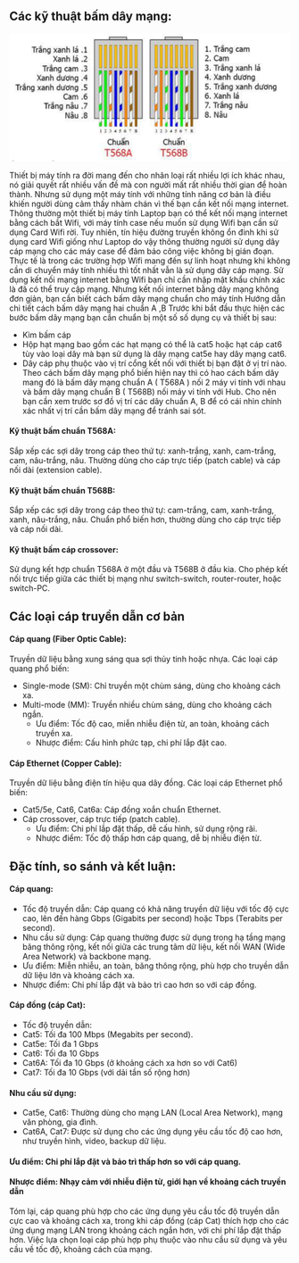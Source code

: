 ## Các kỹ thuật bấm dây mạng:

  <img src="Basicnetworkimages/10.png">

  Thiết bị máy tính ra đời mang đến cho nhân loại rất nhiều lợi ích khác nhau, nó giải quyết rất nhiều vấn đề mà con người mất rất nhiều thời gian để hoàn thành. Nhưng sử dụng một máy tính với những tính năng cơ bản là điều khiến người dùng cảm thấy nhàm chán vì thế bạn cần kết nối mạng internet. Thông thường một thiết bị máy tính Laptop bạn có thể kết nối mạng internet bằng cách bắt Wifi, với máy tính case nếu muốn sử dụng Wifi bạn cần sử dụng Card Wifi rời. Tuy nhiên, tín hiệu đường truyền không ổn đinh khi sử dụng card Wifi giống như Laptop do vậy thông thường người sử dụng dây cáp mạng cho các máy case để đảm bảo công việc không bị gián đoạn. Thực tế là trong các trường hợp Wifi mang đến sự linh hoạt nhưng khi không cần di chuyển máy tính nhiều thì tốt nhất vẫn là sử dụng dây cáp mạng.
  Sử dụng kết nối mạng internet bằng Wifi bạn chỉ cần nhập mật khẩu chính xác là đã có thể truy cập mạng. Nhưng kết nối internet bằng dây mạng không đơn giản, bạn cần biết cách bấm dây mạng chuẩn cho máy tính
  Hướng dẫn chi tiết cách bấm dây mạng hai chuẩn A ,B
  Trước khi bắt đầu thực hiện các bước bấm dây mạng bạn cần chuẩn bị một số số dụng cụ và thiết bị sau:
  + Kìm bấm cáp
  + Hộp hạt mạng bao gồm các hạt mạng có thể là cat5 hoặc hạt cáp cat6 tùy vào loại dây mà bạn sử dụng là dây mạng cat5e hay dây mạng cat6.
  + Dây cáp phụ thuộc vào vị trí cổng kết nối với thiết bị bạn đặt ở vị trí nào.
  Theo cách bấm dây mạng phổ biến hiện nay thì có hao cách bấm dây mang đó là bấm dây mạng chuẩn A ( T568A ) nối 2 máy vi tính với nhau và bấm dây mạng chuẩn B ( T568B) nối máy vi tính với Hub. Cho nên bạn cần xem trước sơ đồ vị trí các dây chuẩn A, B để có cái nhìn chính xác nhất vị trí cần bấm dây mạng để tránh sai sót.
#### Kỹ thuật bấm chuẩn T568A:
  Sắp xếp các sợi dây trong cáp theo thứ tự: xanh-trắng, xanh, cam-trắng, cam, nâu-trắng, nâu.
  Thường dùng cho cáp trực tiếp (patch cable) và cáp nối dài (extension cable).
#### Kỹ thuật bấm chuẩn T568B:
  Sắp xếp các sợi dây trong cáp theo thứ tự: cam-trắng, cam, xanh-trắng, xanh, nâu-trắng, nâu.
  Chuẩn phổ biến hơn, thường dùng cho cáp trực tiếp và cáp nối dài.
#### Kỹ thuật bấm cáp crossover:
  Sử dụng kết hợp chuẩn T568A ở một đầu và T568B ở đầu kia.
  Cho phép kết nối trực tiếp giữa các thiết bị mạng như switch-switch, router-router, hoặc switch-PC.
## Các loại cáp truyền dẫn cơ bản
#### Cáp quang (Fiber Optic Cable):
  Truyền dữ liệu bằng xung sáng qua sợi thủy tinh hoặc nhựa.
  Các loại cáp quang phổ biến:
  + Single-mode (SM): Chỉ truyền một chùm sáng, dùng cho khoảng cách xa.
  + Multi-mode (MM): Truyền nhiều chùm sáng, dùng cho khoảng cách ngắn.
    + Ưu điểm: Tốc độ cao, miễn nhiễu điện từ, an toàn, khoảng cách truyền xa.
    + Nhược điểm: Cấu hình phức tạp, chi phí lắp đặt cao.
#### Cáp Ethernet (Copper Cable):
  Truyền dữ liệu bằng điện tín hiệu qua dây đồng.
  Các loại cáp Ethernet phổ biến:
  + Cat5/5e, Cat6, Cat6a: Cáp đồng xoắn chuẩn Ethernet.
  + Cáp crossover, cáp trực tiếp (patch cable).
    + Ưu điểm: Chi phí lắp đặt thấp, dễ cấu hình, sử dụng rộng rãi.
    + Nhược điểm: Tốc độ thấp hơn cáp quang, dễ bị nhiễu điện từ.

## Đặc tính, so sánh và kết luận:
#### Cáp quang:
  + Tốc độ truyền dẫn: Cáp quang có khả năng truyền dữ liệu với tốc độ cực cao, lên đến hàng Gbps (Gigabits per second) hoặc Tbps (Terabits per second).
  + Nhu cầu sử dụng: Cáp quang thường được sử dụng trong hạ tầng mạng băng thông rộng, kết nối giữa các trung tâm dữ liệu, kết nối WAN (Wide Area Network) và backbone mạng.
  + Ưu điểm: Miễn nhiễu, an toàn, băng thông rộng, phù hợp cho truyền dẫn dữ liệu lớn và khoảng cách xa.
  + Nhược điểm: Chi phí lắp đặt và bảo trì cao hơn so với cáp đồng.
#### Cáp đồng (cáp Cat):
  + Tốc độ truyền dẫn:
  + Cat5: Tối đa 100 Mbps (Megabits per second).
  + Cat5e: Tối đa 1 Gbps
  + Cat6: Tối đa 10 Gbps
  + Cat6A: Tối đa 10 Gbps (ở khoảng cách xa hơn so với Cat6)
  + Cat7: Tối đa 10 Gbps (với dải tần số rộng hơn)
#### Nhu cầu sử dụng:
  + Cat5e, Cat6: Thường dùng cho mạng LAN (Local Area Network), mạng văn phòng, gia đình.
  + Cat6A, Cat7: Được sử dụng cho các ứng dụng yêu cầu tốc độ cao hơn, như truyền hình, video, backup dữ liệu.
  
#### Ưu điểm: Chi phí lắp đặt và bảo trì thấp hơn so với cáp quang.

#### Nhược điểm: Nhạy cảm với nhiễu điện từ, giới hạn về khoảng cách truyền dẫn

  Tóm lại, cáp quang phù hợp cho các ứng dụng yêu cầu tốc độ truyền dẫn cực cao và khoảng cách xa, trong khi cáp đồng (cáp Cat) thích hợp cho các ứng dụng mạng LAN trong khoảng cách ngắn hơn, với chi phí lắp đặt thấp hơn. Việc lựa chọn loại cáp phù hợp phụ thuộc vào nhu cầu sử dụng và yêu cầu về tốc độ, khoảng cách của mạng.
